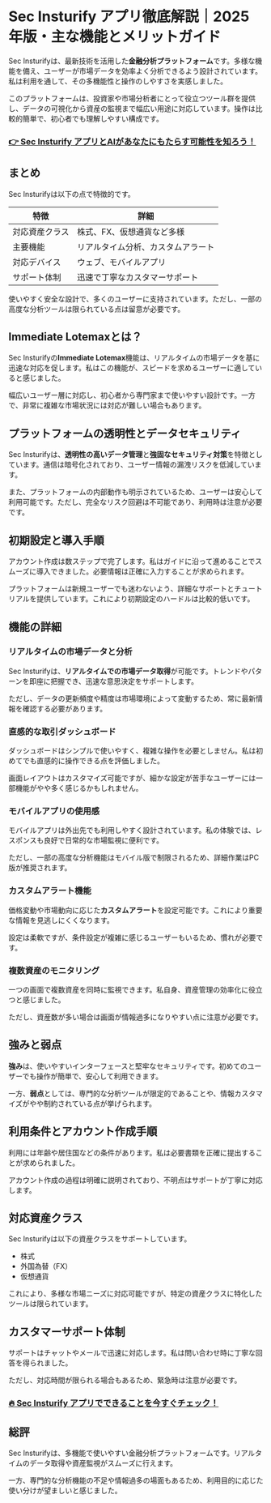 # Sec Insturify アプリ徹底解説｜2025年版・主な機能とメリットガイド
 

Sec Insturifyは、最新技術を活用した**金融分析プラットフォーム**です。多様な機能を備え、ユーザーが市場データを効率よく分析できるよう設計されています。私は利用を通して、その多機能性と操作のしやすさを実感しました。

このプラットフォームは、投資家や市場分析者にとって役立つツール群を提供し、データの可視化から資産の監視まで幅広い用途に対応しています。操作は比較的簡単で、初心者でも理解しやすい構成です。

### [👉  Sec Insturify アプリとAIがあなたにもたらす可能性を知ろう！](https://tinyurl.com/2amxqhem)
## まとめ

Sec Insturifyは以下の点で特徴的です。

| 特徴                | 詳細                         |
|-------------------|----------------------------|
| 対応資産クラス        | 株式、FX、仮想通貨など多様       |
| 主要機能             | リアルタイム分析、カスタムアラート |
| 対応デバイス          | ウェブ、モバイルアプリ           |
| サポート体制          | 迅速で丁寧なカスタマーサポート    |

使いやすく安全な設計で、多くのユーザーに支持されています。ただし、一部の高度な分析ツールは限られている点は留意が必要です。

## Immediate Lotemaxとは？

Sec Insturifyの**Immediate Lotemax**機能は、リアルタイムの市場データを基に迅速な対応を促します。私はこの機能が、スピードを求めるユーザーに適していると感じました。

幅広いユーザー層に対応し、初心者から専門家まで使いやすい設計です。一方で、非常に複雑な市場状況には対応が難しい場合もあります。

## プラットフォームの透明性とデータセキュリティ

Sec Insturifyは、**透明性の高いデータ管理**と**強固なセキュリティ対策**を特徴としています。通信は暗号化されており、ユーザー情報の漏洩リスクを低減しています。

また、プラットフォームの内部動作も明示されているため、ユーザーは安心して利用可能です。ただし、完全なリスク回避は不可能であり、利用時は注意が必要です。

## 初期設定と導入手順

アカウント作成は数ステップで完了します。私はガイドに沿って進めることでスムーズに導入できました。必要情報は正確に入力することが求められます。

プラットフォームは新規ユーザーでも迷わないよう、詳細なサポートとチュートリアルを提供しています。これにより初期設定のハードルは比較的低いです。

## 機能の詳細

### リアルタイムの市場データと分析

Sec Insturifyは、**リアルタイムでの市場データ取得**が可能です。トレンドやパターンを即座に把握でき、迅速な意思決定をサポートします。

ただし、データの更新頻度や精度は市場環境によって変動するため、常に最新情報を確認する必要があります。

### 直感的な取引ダッシュボード

ダッシュボードはシンプルで使いやすく、複雑な操作を必要としません。私は初めてでも直感的に操作できる点を評価しました。

画面レイアウトはカスタマイズ可能ですが、細かな設定が苦手なユーザーには一部機能がやや多く感じるかもしれません。

### モバイルアプリの使用感

モバイルアプリは外出先でも利用しやすく設計されています。私の体験では、レスポンスも良好で日常的な市場監視に便利です。

ただし、一部の高度な分析機能はモバイル版で制限されるため、詳細作業はPC版が推奨されます。

### カスタムアラート機能

価格変動や市場動向に応じた**カスタムアラート**を設定可能です。これにより重要な情報を見逃しにくくなります。

設定は柔軟ですが、条件設定が複雑に感じるユーザーもいるため、慣れが必要です。

### 複数資産のモニタリング

一つの画面で複数資産を同時に監視できます。私自身、資産管理の効率化に役立つと感じました。

ただし、資産数が多い場合は画面が情報過多になりやすい点に注意が必要です。

## 強みと弱点

**強み**は、使いやすいインターフェースと堅牢なセキュリティです。初めてのユーザーでも操作が簡単で、安心して利用できます。

一方、**弱点**としては、専門的な分析ツールが限定的であることや、情報カスタマイズがやや制約されている点が挙げられます。

## 利用条件とアカウント作成手順

利用には年齢や居住国などの条件があります。私は必要書類を正確に提出することが求められました。

アカウント作成の過程は明確に説明されており、不明点はサポートが丁寧に対応します。

## 対応資産クラス

Sec Insturifyは以下の資産クラスをサポートしています。

- 株式
- 外国為替（FX）
- 仮想通貨

これにより、多様な市場ニーズに対応可能ですが、特定の資産クラスに特化したツールは限られています。

## カスタマーサポート体制

サポートはチャットやメールで迅速に対応します。私は問い合わせ時に丁寧な回答を得られました。

ただし、対応時間が限られる場合もあるため、緊急時は注意が必要です。

### [🔥 Sec Insturify アプリでできることを今すぐチェック！](https://tinyurl.com/2amxqhem)
## 総評

Sec Insturifyは、多機能で使いやすい金融分析プラットフォームです。リアルタイムのデータ取得や資産監視がスムーズに行えます。

一方、専門的な分析機能の不足や情報過多の場面もあるため、利用目的に応じた使い分けが望ましいと感じました。
